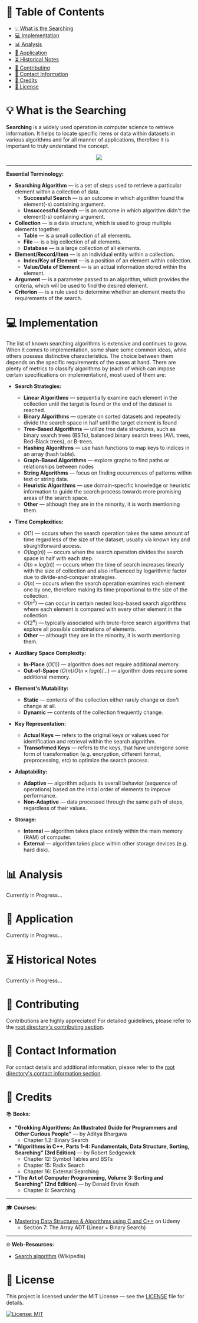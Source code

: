 # &#128209; Table of Contents
- [💡 What is the Searching](#-what-is-the-searching)
- [💻 Implementation](#-implementation)
- [📊 Analysis](#-analysis)
- [📝 Application](#-application)
- [⏳ Historical Notes](#-historical-notes)
- [🤝 Contributing](#-contributing)
- [📧 Contact Information](#-contact-information)
- [🙏 Credits](#-credits)
- [🔏 License](#-license)



# &#128161; What is the Searching
**Searching** is a widely used operation in computer science to retrieve information. It helps to locate specific items or data within datasets in various algorithms and for all manner of applications, therefore it is important to truly understand the concept.
<p align="center"><img src="./img/searching.png"/></p>

---
**Essential Terminology:**
- **Searching Algorithm** — is a set of steps used to retrieve a particular element within a collection of data.
  - **Successful Search** — is an outcome in which algorithm found the element(-s) containing argument. 
  - **Unsuccessful Search** — is an outcome in which algorithm didn't the element(-s) containing argument.
- **Collection** — is a data structure, which is used to group multiple elements together.
  - **Table** — is a small collection of all elements.
  - **File** — is a big collection of all elements.
  - **Database** — is a large collection of all elements.
- **Element/Record/Item** — is an individual entity within a collection.
  - **Index/Key of Element** — is a position of an element within collection.
  - **Value/Data of Element** — is an actual information stored within the element.
- **Argument** — is a parameter passed to an algorithm, which provides the criteria, which will be used to find the desired element.
- **Criterion** — is a rule used to determine whether an element meets the requirements of the search.



# &#x1F4BB; Implementation
The list of known searching algorithms is extensive and continues to grow. When it comes to implementation, some share some common ideas, while others possess distinctive characteristics. The choice between them depends on the specific requirements of the cases at hand. There are plenty of metrics to classify algorithms by (each of which can impose certain specifications on implementation), most used of them are:

- **Search Strategies:**
   - **Linear Algorithms** — sequentially examine each element in the collection until the target is found or the end of the dataset is reached.
   - **Binary Algorithms** — operate on sorted datasets and repeatedly divide the search space in half until the target element is found
   - **Tree-Based Algorithms** — utilize tree data structures, such as binary search trees (BSTs), balanced binary search trees (AVL trees, Red-Black trees), or B-trees.
   - **Hashing Algorithms** — use hash functions to map keys to indices in an array (hash table).
   - **Graph-Based Algorithms** — explore graphs to find paths or relationships between nodes
   - **String Algorithms** — focus on finding occurrences of patterns within text or string data.
   - **Heuristic Algorithms** — use domain-specific knowledge or heuristic information to guide the search process towards more promising areas of the search space.
   - **Other** — although they are in the minority, it is worth mentioning them.
  
- **Time Complexities:**
  - $O(1)$ — occurs when the search operation takes the same amount of time regardless of the size of the dataset, usually via known key and straightforward access.
   - $O(log(n))$ — occurs when the search operation divides the search space in half with each step.
  - $O(n × log(n))$ — occurs when the time of search increases linearly with the size of collection and also influenced by logarithmic factor due to divide-and-conquer strategies.
   - $O(n)$ — occurs when the search operation examines each element one by one, therefore making its time proportional to the size of the collection.
   - $O(n^2)$ — can occur in certain nested loop-based search algorithms where each element is compared with every other element in the collection.
   - $O(2^n)$ — typically associated with brute-force search algorithms that explore all possible combinations of elements.
   - **Other** — although they are in the minority, it is worth mentioning them.
  
- **Auxiliary Space Complexity:**
   - **In-Place** $\big(O(1)\big)$  — algorithm does not require additional memory.
   - **Out-of-Space** $\big(O(n)/O(n×logn)/...\big)$ — algorithm does require some additional memory.

- **Element's Mutability:**
   - **Static** — contents of the collection either rarely change or don't change at all.
   - **Dynamic** — contents of the collection frequently change.

- **Key Representation:**
   - **Actual Keys** — refers to the original keys or values used for identification and retrieval within the search algorithm.
   - **Transofrmed Keys** — refers to the keys, that have undergone some form of transformation (e.g. encryption, different format, preprocessing, etc) to optimize the search process.

- **Adaptability:**
   - **Adaptive** — algorithm adjusts its overall behavior (sequence of operations) based on the initial order of elements to improve performance.
   - **Non-Adaptive** — data processed through the same path of steps, regardless of their values.

- **Storage:**
   - **Internal** — algorithm takes place entirely within the main memory (RAM) of computer.
   - **External** — algorithm takes place within other storage devices (e.g. hard disk).



# &#128202; Analysis
Currently in Progress...



# &#128221; Application
Currently in Progress...



# &#x23F3; Historical Notes
Currently in Progress...



# &#129309; Contributing
Contributions are highly appreciated! For detailed guidelines, please refer to the [root directory's contributing section](../../#-contributing).



# &#128231; Contact Information
For contact details and additional information, please refer to the [root directory's contact information section](../../#-contact-information).



# &#128591; Credits
&#128218; **Books:**
- **"Grokking Algorithms: An Illustrated Guide for Programmers and Other Curious People"** — by Aditya Bhargava
  - Chapter 1.2: Binary Search
- **"Algorithms in C++, Parts 1-4: Fundamentals, Data Structure, Sorting, Searching" (3rd Edition)** — by Robert Sedgewick
  - Chapter 12: Symbol Tables and BSTs
  - Chapter 15: Radix Search
  - Chapter 16: External Searching
- **"The Art of Computer Programming, Volume 3: Sorting and Searching" (2nd Edition)** — by Donald Ervin Knuth
  - Chapter 6: Searching

---
&#127891; **Courses:**
- [Mastering Data Structures & Algorithms using C and C++](https://www.udemy.com/course/datastructurescncpp/) on Udemy
   - Section 7: The Array ADT (Linear + Binary Search)

---  
&#127760; **Web-Resources:**  
- [Search algorithm](https://en.wikipedia.org/wiki/Search_algorithm) (Wikipedia)



# &#128271; License
This project is licensed under the MIT License — see the [LICENSE](https://github.com/vezzolter/DSA/blob/main/LICENSE) file for details.

[![License: MIT](https://img.shields.io/badge/License-MIT-yellow.svg)](https://opensource.org/licenses/MIT)